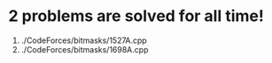 **2** problems are solved for all time!
========================================
1. ./CodeForces/bitmasks/1527A.cpp
2. ./CodeForces/bitmasks/1698A.cpp
